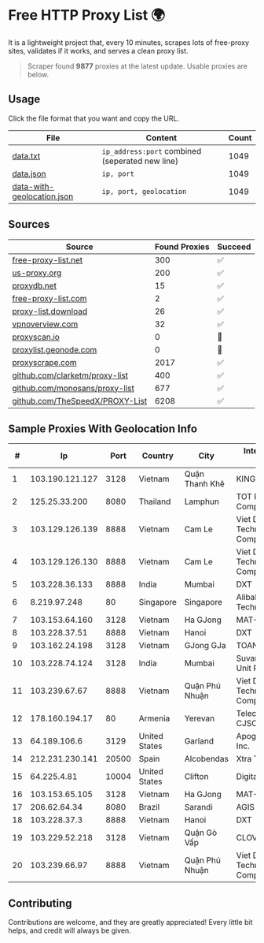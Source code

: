 
# Free HTTP Proxy List 🌍

It is a lightweight project that, every 10 minutes, scrapes lots of free-proxy sites, validates if it works, and serves a clean proxy list.


> Scraper found **9877** proxies at the latest update. Usable proxies are below.

## Usage

Click the file format that you want and copy the URL.


|File|Content|Count|
|----|-------|-----|
|[data.txt](https://raw.githubusercontent.com/themiralay/Proxy-List-World/master/data.txt)|`ip_address:port` combined (seperated new line)|1049|
|[data.json](https://raw.githubusercontent.com/themiralay/Proxy-List-World/master/data.json)|`ip, port`|1049|
|[data-with-geolocation.json](https://raw.githubusercontent.com/themiralay/Proxy-List-World/master/data-with-geolocation.json)|`ip, port, geolocation`|1049|

## Sources

|Source|Found Proxies|Succeed|
|------|-------------|-------|
|[free-proxy-list.net](https://free-proxy-list.net)|300|✅|
|[us-proxy.org](https://www.us-proxy.org)|200|✅|
|[proxydb.net](http://proxydb.net)|15|✅|
|[free-proxy-list.com](https://free-proxy-list.com/?page=&port=&type%5B%5D=http&type%5B%5D=https&up_time=0&search=Search)|2|✅|
|[proxy-list.download](https://www.proxy-list.download/HTTP)|26|✅|
|[vpnoverview.com](https://vpnoverview.com/privacy/anonymous-browsing/free-proxy-servers)|32|✅|
|[proxyscan.io](https://www.proxyscan.io)|0|🚫|
|[proxylist.geonode.com](https://proxylist.geonode.com/api/proxy-list?limit=300&page=1&sort_by=lastChecked&sort_type=desc&protocols=http,https)|0|🚫|
|[proxyscrape.com](https://api.proxyscrape.com/v2/?request=displayproxies&protocol=http&timeout=10000&country=all&ssl=all&anonymity=all)|2017|✅|
|[github.com/clarketm/proxy-list](https://raw.githubusercontent.com/clarketm/proxy-list/master/proxy-list-raw.txt)|400|✅|
|[github.com/monosans/proxy-list](https://raw.githubusercontent.com/monosans/proxy-list/main/proxies/http.txt)|677|✅|
|[github.com/TheSpeedX/PROXY-List](https://raw.githubusercontent.com/TheSpeedX/PROXY-List/master/http.txt)|6208|✅|


## Sample Proxies With Geolocation Info

|#|Ip|Port|Country|City|Internet Service Provider|
|-|--|----|-------|----|-------------------------|
|1|103.190.121.127|3128|Vietnam|Quận Thanh Khê|KINGBOND|
|2|125.25.33.200|8080|Thailand|Lamphun|TOT Public Company Limited|
|3|103.129.126.139|8888|Vietnam|Cam Le|Viet Digital Technology Liability Company|
|4|103.129.126.130|8888|Vietnam|Cam Le|Viet Digital Technology Liability Company|
|5|103.228.36.133|8888|India|Mumbai|DXT|
|6|8.219.97.248|80|Singapore|Singapore|Alibaba (US) Technology Co., Ltd.|
|7|103.153.64.160|3128|Vietnam|Ha GJong|MAT-HN|
|8|103.228.37.51|8888|Vietnam|Hanoi|DXT|
|9|103.162.24.198|3128|Vietnam|GJong GJa|TOANTHANGSTECH|
|10|103.228.74.124|3128|India|Mumbai|Suvan Medi Care Unit Pvt Ltd|
|11|103.239.67.67|8888|Vietnam|Quận Phú Nhuận|Viet Digital Technology Liability Company|
|12|178.160.194.17|80|Armenia|Yerevan|Telecom Armenia CJSC|
|13|64.189.106.6|3129|United States|Garland|Apogee Telecom Inc.|
|14|212.231.230.141|20500|Spain|Alcobendas|Xtra Telecom S.A|
|15|64.225.4.81|10004|United States|Clifton|DigitalOcean, LLC|
|16|103.153.65.105|3128|Vietnam|Ha GJong|MAT-HN|
|17|206.62.64.34|8080|Brazil|Sarandi|AGIS|
|18|103.228.37.3|8888|Vietnam|Hanoi|DXT|
|19|103.229.52.218|3128|Vietnam|Quận Gò Vấp|CLOVIET|
|20|103.239.66.97|8888|Vietnam|Quận Phú Nhuận|Viet Digital Technology Liability Company|



## Contributing

Contributions are welcome, and they are greatly appreciated! Every
little bit helps, and credit will always be given.

